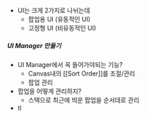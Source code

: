 - UI는 크게 2가지로 나뉘는데
	- 팝업용 UI (유동적인 UI)
	- 고정형 UI (비유동적인 UI)
##### UI Manager 만들기
- UI Manager에서 꼭 들어가야되는 기능? 
	- Canvas내의 [[Sort Order]]를 조절/관리
	- 팝업 관리
- 팝업을 어떻게 관리하지?
	- 스택으로 최근에 띄운 팝업을 순서데로 관리
- tl